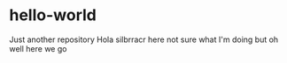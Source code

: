 # hello-world
Just another repository
Hola
silbrracr here
not sure what I'm doing but oh well
here we go
